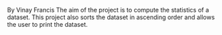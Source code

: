 By Vinay Francis
The aim of the project is to compute the statistics of a dataset. This project also sorts
the dataset in ascending order and allows the user to print the dataset.
